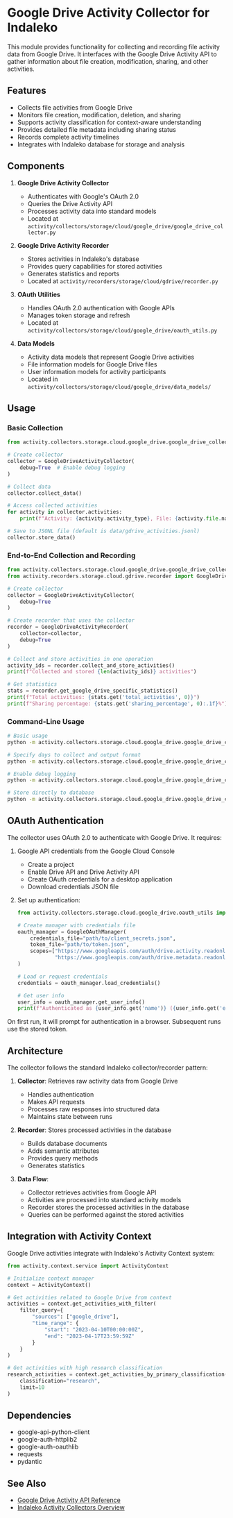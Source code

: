 # Google Drive Activity Collector for Indaleko

This module provides functionality for collecting and recording file activity data from Google Drive. It interfaces with the Google Drive Activity API to gather information about file creation, modification, sharing, and other activities.

## Features

- Collects file activities from Google Drive
- Monitors file creation, modification, deletion, and sharing
- Supports activity classification for context-aware understanding
- Provides detailed file metadata including sharing status
- Records complete activity timelines
- Integrates with Indaleko database for storage and analysis

## Components

1. **Google Drive Activity Collector**
   - Authenticates with Google's OAuth 2.0
   - Queries the Drive Activity API
   - Processes activity data into standard models
   - Located at `activity/collectors/storage/cloud/google_drive/google_drive_collector.py`

2. **Google Drive Activity Recorder**
   - Stores activities in Indaleko's database
   - Provides query capabilities for stored activities
   - Generates statistics and reports
   - Located at `activity/recorders/storage/cloud/gdrive/recorder.py`

3. **OAuth Utilities**
   - Handles OAuth 2.0 authentication with Google APIs
   - Manages token storage and refresh
   - Located at `activity/collectors/storage/cloud/google_drive/oauth_utils.py`

4. **Data Models**
   - Activity data models that represent Google Drive activities
   - File information models for Google Drive files
   - User information models for activity participants
   - Located in `activity/collectors/storage/cloud/google_drive/data_models/`

## Usage

### Basic Collection

```python
from activity.collectors.storage.cloud.google_drive.google_drive_collector import GoogleDriveActivityCollector

# Create collector
collector = GoogleDriveActivityCollector(
    debug=True  # Enable debug logging
)

# Collect data
collector.collect_data()

# Access collected activities
for activity in collector.activities:
    print(f"Activity: {activity.activity_type}, File: {activity.file.name}")

# Save to JSONL file (default is data/gdrive_activities.jsonl)
collector.store_data()
```

### End-to-End Collection and Recording

```python
from activity.collectors.storage.cloud.google_drive.google_drive_collector import GoogleDriveActivityCollector
from activity.recorders.storage.cloud.gdrive.recorder import GoogleDriveActivityRecorder

# Create collector
collector = GoogleDriveActivityCollector(
    debug=True
)

# Create recorder that uses the collector
recorder = GoogleDriveActivityRecorder(
    collector=collector,
    debug=True
)

# Collect and store activities in one operation
activity_ids = recorder.collect_and_store_activities()
print(f"Collected and stored {len(activity_ids)} activities")

# Get statistics
stats = recorder.get_google_drive_specific_statistics()
print(f"Total activities: {stats.get('total_activities', 0)}")
print(f"Sharing percentage: {stats.get('sharing_percentage', 0):.1f}%")
```

### Command-Line Usage

```bash
# Basic usage
python -m activity.collectors.storage.cloud.google_drive.google_drive_collector

# Specify days to collect and output format
python -m activity.collectors.storage.cloud.google_drive.google_drive_collector --days 30 --output drive_activities.jsonl

# Enable debug logging
python -m activity.collectors.storage.cloud.google_drive.google_drive_collector --debug

# Store directly to database
python -m activity.collectors.storage.cloud.google_drive.google_drive_collector --direct-to-db
```

## OAuth Authentication

The collector uses OAuth 2.0 to authenticate with Google Drive. It requires:

1. Google API credentials from the Google Cloud Console
   - Create a project
   - Enable Drive API and Drive Activity API
   - Create OAuth credentials for a desktop application
   - Download credentials JSON file

2. Set up authentication:
   ```python
   from activity.collectors.storage.cloud.google_drive.oauth_utils import GoogleOAuthManager

   # Create manager with credentials file
   oauth_manager = GoogleOAuthManager(
       credentials_file="path/to/client_secrets.json",
       token_file="path/to/token.json",
       scopes=["https://www.googleapis.com/auth/drive.activity.readonly",
               "https://www.googleapis.com/auth/drive.metadata.readonly"]
   )

   # Load or request credentials
   credentials = oauth_manager.load_credentials()

   # Get user info
   user_info = oauth_manager.get_user_info()
   print(f"Authenticated as {user_info.get('name')} ({user_info.get('email')})")
   ```

On first run, it will prompt for authentication in a browser. Subsequent runs use the stored token.

## Architecture

The collector follows the standard Indaleko collector/recorder pattern:

1. **Collector**: Retrieves raw activity data from Google Drive
   - Handles authentication
   - Makes API requests
   - Processes raw responses into structured data
   - Maintains state between runs

2. **Recorder**: Stores processed activities in the database
   - Builds database documents
   - Adds semantic attributes
   - Provides query methods
   - Generates statistics

3. **Data Flow**:
   - Collector retrieves activities from Google API
   - Activities are processed into standard activity models
   - Recorder stores the processed activities in the database
   - Queries can be performed against the stored activities

## Integration with Activity Context

Google Drive activities integrate with Indaleko's Activity Context system:

```python
from activity.context.service import ActivityContext

# Initialize context manager
context = ActivityContext()

# Get activities related to Google Drive from context
activities = context.get_activities_with_filter(
    filter_query={
        "sources": ["google_drive"],
        "time_range": {
            "start": "2023-04-10T00:00:00Z",
            "end": "2023-04-17T23:59:59Z"
        }
    }
)

# Get activities with high research classification
research_activities = context.get_activities_by_primary_classification(
    classification="research",
    limit=10
)
```

## Dependencies

- google-api-python-client
- google-auth-httplib2
- google-auth-oauthlib
- requests
- pydantic

## See Also

- [Google Drive Activity API Reference](https://developers.google.com/drive/activity/v2/reference)
- [Indaleko Activity Collectors Overview](../README.md)
